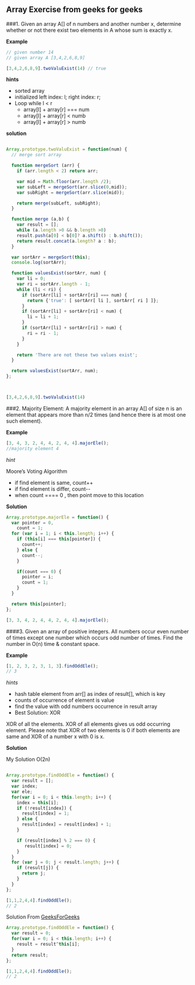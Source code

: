 Array Exercise from geeks for geeks
-----------

###1. Given an array A[] of n numbers and another number x, determine whether or not there exist two elements in A whose sum is exactly x.

**Example**

```javascript
// given number 14
// given array A [3,4,2,6,8,9]

[3,4,2,6,8,9].twoValuExist(14) // true
```

**hints**
* sorted array
* initialized left index: l; right index: r;
* Loop while l < r
  * array[l] + array[r] === num
  * array[l] + array[r] < numb
  * array[l] + array[r] > numb

 **solution**

```javascript

Array.prototype.twoValuExist = function(num) {
  // merge sort array

  function mergeSort (arr) {    
    if (arr.length < 2) return arr;

    var mid = Math.floor(arr.length /2);
    var subLeft = mergeSort(arr.slice(0,mid));
    var subRight = mergeSort(arr.slice(mid));

    return merge(subLeft, subRight);
  }

  function merge (a,b) {
    var result = [];
    while (a.length >0 && b.length >0)
    result.push(a[0] < b[0]? a.shift() : b.shift());
    return result.concat(a.length? a : b);
  }

  var sortArr = mergeSort(this);
  console.log(sortArr);

  function valuesExist(sortArr, num) {
    var li = 0;
    var ri = sortArr.length - 1;
    while (li < ri) {
      if (sortArr[li] + sortArr[ri] === num) {
        return {'true': [ sortArr[ li ], sortArr[ ri ] ]};
      }
      if (sortArr[li] + sortArr[ri] < num) {
        li = li + 1;
      }
      if (sortArr[li] + sortArr[ri] > num) {
        ri = ri - 1;
      }
    }

    return 'There are not these two values exist';
  }

  return valuesExist(sortArr, num);
};



[3,4,2,6,8,9].twoValuExist(14)
```

###2. Majority Element: A majority element in an array A[] of size n is an element that appears more than n/2 times (and hence there is at most one such element).

**Example**
```javascript
[3, 4, 3, 2, 4, 4, 2, 4, 4].majorEle();
//majority element 4
```

*hint*

Moore’s Voting Algorithm

* if find element is same, count++
* if find element is differ, count--
* when count ==== 0 , then point move to this location

**Solution**

```javascript
Array.prototype.majorEle = function() {
  var pointer = 0,
    count = 1;
  for (var i = 1; i < this.length; i++) {
    if (this[i] === this[pointer]) {
      count++;
    } else {
      count--;
    }

    if(count === 0) {
      pointer = i;
      count = 1;
    }
  }

  return this[pointer];  
};

[3, 3, 4, 2, 4, 4, 2, 4, 4].majorEle();
```

####3. Given an array of positive integers. All numbers occur even number of times except one number which occurs odd number of times. Find the number in O(n) time & constant space.

**Example**
```javascript
[1, 2, 3, 2, 3, 1, 3].findOddEle();
// 3
```

*hints*

* hash table element from arr[] as index of result[], which is key
* counts of occurrence of element is value
* find the value with odd numbers occurrence in result array
* Best Solution: XOR


XOR of all the elements. XOR of all elements gives us odd occurring element. Please note that XOR of two elements is 0 if both elements are same and XOR of a number x with 0 is x.

**Solution**

My Solution O(2n)

```javascript

Array.prototype.findOddEle = function() {
  var result = [];
  var index;
  var ele;
  for(var i = 0; i < this.length; i++) {
    index = this[i];
    if (!result[index]) {
      result[index] = 1;
    } else {
      result[index] = result[index] + 1;    
    }

    if (result[index] % 2 === 0) {
       result[index] = 0;
    }
  }
  for (var j = 0; j < result.length; j++) {
    if (result[j]) {
      return j;
    }  
  }    
};

[1,1,2,4,4].findOddEle();
// 2
```

Solution From [GeeksForGeeks](http://www.geeksforgeeks.org/find-the-number-occurring-odd-number-of-times/)

```javascript
Array.prototype.findOddEle = function() {
  var result = 0;
  for(var i = 0; i < this.length; i++) {
    result = result^this[i];
  }
  return result;
};

[1,1,2,4,4].findOddEle();
// 2
```
